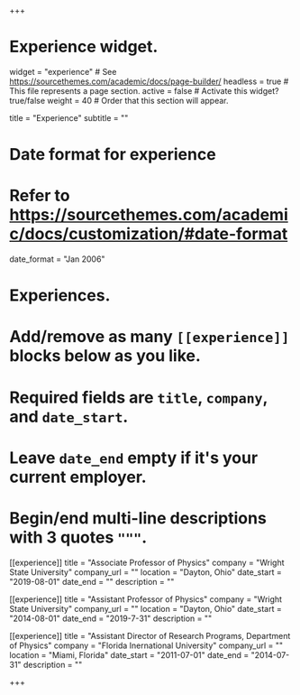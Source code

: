 +++
# Experience widget.
widget = "experience"  # See https://sourcethemes.com/academic/docs/page-builder/
headless = true  # This file represents a page section.
active = false  # Activate this widget? true/false
weight = 40  # Order that this section will appear.

title = "Experience"
subtitle = ""

# Date format for experience
#   Refer to https://sourcethemes.com/academic/docs/customization/#date-format
date_format = "Jan 2006"

# Experiences.
#   Add/remove as many `[[experience]]` blocks below as you like.
#   Required fields are `title`, `company`, and `date_start`.
#   Leave `date_end` empty if it's your current employer.
#   Begin/end multi-line descriptions with 3 quotes `"""`.
[[experience]]
  title = "Associate Professor of Physics"
  company = "Wright State University"
  company_url = ""
  location = "Dayton, Ohio"
  date_start = "2019-08-01"
  date_end = ""
  description = ""

[[experience]]
  title = "Assistant Professor of Physics"
  company = "Wright State University"
  company_url = ""
  location = "Dayton, Ohio"
  date_start = "2014-08-01"
  date_end = "2019-7-31"
  description = ""

[[experience]]
  title = "Assistant Director of Research Programs, Department of Physics"
  company = "Florida Inernational University"
  company_url = ""
  location = "Miami, Florida"
  date_start = "2011-07-01"
  date_end = "2014-07-31"
  description = ""

+++
